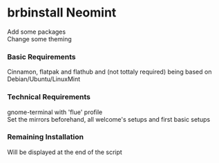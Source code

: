# brbinstall Neomint
Add some packages  
Change some theming

### Basic Requirements
Cinnamon, flatpak and flathub and (not tottaly required) being based on Debian/Ubuntu/LinuxMint

### Technical Requirements
gnome-terminal with 'flue' profile  
Set the mirrors beforehand, all welcome's setups and first basic setups

### Remaining Installation
Will be displayed at the end of the script
